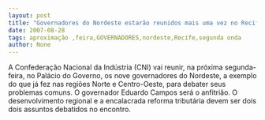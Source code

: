 ```yaml
---
layout: post
title: "Governadores do Nordeste estarão reunidos mais uma vez no Recife na próxima segunda-feira"
date: 2007-08-28
tags: aproximação ,feira,GOVERNADORES,nordeste,Recife,segunda onda
author: None
---
```


A Confedera&ccedil;&atilde;o Nacional da Ind&uacute;stria (CNI) vai reunir, na pr&oacute;xima segunda-feira, no Pal&aacute;cio do Governo, os nove governadores do Nordeste, a exemplo do que j&aacute; fez nas regi&otilde;es Norte e Centro-Oeste, para debater seus problemas comuns. O governador Eduardo Campos ser&aacute; o anfitri&atilde;o.
O desenvolvimento regional e a encalacrada reforma tribut&aacute;ria devem ser dois dois assuntos debatidos no encontro.
 